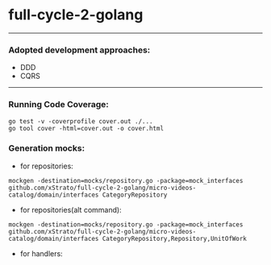 # full-cycle-2-golang
---
### Adopted development approaches:
 - DDD
 - CQRS
---
### Running Code Coverage:
```
go test -v -coverprofile cover.out ./...
go tool cover -html=cover.out -o cover.html
```

### Generation mocks:
- for repositories:
```
mockgen -destination=mocks/repository.go -package=mock_interfaces github.com/xStrato/full-cycle-2-golang/micro-videos-catalog/domain/interfaces CategoryRepository
```
- for repositories(alt command):
```
mockgen -destination=mocks/repository.go -package=mock_interfaces github.com/xStrato/full-cycle-2-golang/micro-videos-catalog/domain/interfaces CategoryRepository,Repository,UnitOfWork
```
- for handlers:
```

```